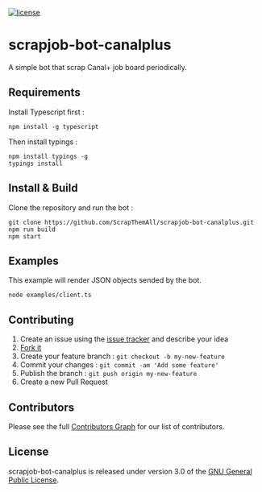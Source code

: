 [![license](https://img.shields.io/badge/license-GPLv3-green.svg?style=flat-square)](https://raw.githubusercontent.com/ScrapThemAll/scrapjob-bot-canalplus/master/README.md)

# scrapjob-bot-canalplus

A simple bot that scrap Canal+ job board periodically.

## Requirements

Install Typescript first :

    npm install -g typescript

Then install typings :

    npm install typings -g
    typings install


## Install & Build

Clone the repository and run the bot :

    git clone https://github.com/ScrapThemAll/scrapjob-bot-canalplus.git
    npm run build
    npm start

## Examples
This example will render JSON objects sended by the bot.

    node examples/client.ts

## Contributing

1. Create an issue using the [issue tracker](https://github.com/ScrapThemAll/scrapjob-bot-canalplus/issues) and describe your idea
2. [Fork it](https://github.com/ScrapThemAll/scrapjob-bot-canalplus#fork)
3. Create your feature branch : `git checkout -b my-new-feature`
4. Commit your changes : `git commit -am 'Add some feature'`
5. Publish the branch : `git push origin my-new-feature`
6. Create a new Pull Request

## Contributors

Please see the full
[Contributors Graph](https://github.com/ScrapThemAll/scrapjob-bot-canalplus/graphs/contributors) for our
list of contributors.

## License

scrapjob-bot-canalplus is released under version 3.0 of the [GNU General Public License](https://www.gnu.org/licenses/gpl-3.0.en.html).
